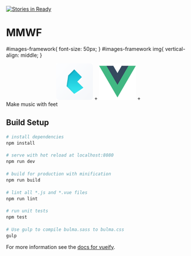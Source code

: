 [![Stories in Ready](https://badge.waffle.io/JordanAssayah/MMWF.png?label=ready&title=Ready)](https://waffle.io/JordanAssayah/MMWF)
# MMWF
  #images-framework{
    font-size: 50px;
  }
  #images-framework img{
    vertical-align: middle;
  }
<div align="center" id="images-framework">
  <img src="img/bulma.png" alt="Bulma Framework CSS" width="100" height="100"> +
  <img src="img/vuejs.png" alt="VueJS Framework JavaScript" width="100" height="100"> +
</div>
Make music with feet

## Build Setup

``` bash
# install dependencies
npm install

# serve with hot reload at localhost:8080
npm run dev

# build for production with minification
npm run build

# lint all *.js and *.vue files
npm run lint

# run unit tests
npm test

# Use gulp to compile bulma.sass to bulma.css
gulp
```

For more information see the [docs for vueify](https://github.com/vuejs/vueify).
